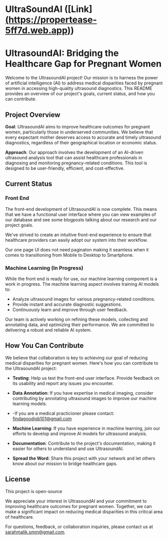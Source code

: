 # UltraSoundAI ([Link][(https://propertease-5ff7d.web.app)](https://main-communication-130427.framer.app/))

# UltrasoundAI: Bridging the Healthcare Gap for Pregnant Women

Welcome to the UltrasoundAI project! Our mission is to harness the power of artificial intelligence (AI) to address medical disparities faced by pregnant women in accessing high-quality ultrasound diagnostics. This README provides an overview of our project's goals, current status, and how you can contribute.

## Project Overview

**Goal**: UltrasoundAI aims to improve healthcare outcomes for pregnant women, particularly those in underserved communities. We believe that every expectant mother deserves access to accurate and timely ultrasound diagnostics, regardless of their geographical location or economic status.

**Approach**: Our approach involves the development of an AI-driven ultrasound analysis tool that can assist healthcare professionals in diagnosing and monitoring pregnancy-related conditions. This tool is designed to be user-friendly, efficient, and cost-effective.

## Current Status

### Front End

The front-end development of UltrasoundAI is now complete. This means that we have a functional user interface where you can view examples of our database and see some blogposts talking about our research and our project goals.


We've strived to create an intuitive front-end experience to ensure that healthcare providers can easily adopt our system into their workflow.

Our one page UI does not need paginaton making it seamless when it comes to transitioning from Mobile to Desktop to Smartphone.

### Machine Learning (In Progress)

While the front end is ready for use, our machine learning component is a work in progress. The machine learning aspect involves training AI models to:

- Analyze ultrasound images for various pregnancy-related conditions.
- Provide instant and accurate diagnostic suggestions.
- Continuously learn and improve through user feedback.

Our team is actively working on refining these models, collecting and annotating data, and optimizing their performance. We are committed to delivering a robust and reliable AI system.

## How You Can Contribute

We believe that collaboration is key to achieving our goal of reducing medical disparities for pregnant women. Here's how you can contribute to the UltrasoundAI project:

- **Testing**: Help us test the front-end user interface. Provide feedback on its usability and report any issues you encounter.

- **Data Annotation**: If you have expertise in medical imaging, consider contributing by annotating ultrasound images to improve our machine learning models.
- -If you are a medical practicioner please contact: findagoodjob101@gmail.com

- **Machine Learning**: If you have experience in machine learning, join our efforts to develop and improve AI models for ultrasound analysis.

- **Documentation**: Contribute to the project's documentation, making it easier for others to understand and use UltrasoundAI.

- **Spread the Word**: Share this project with your network and let others know about our mission to bridge healthcare gaps.

## License

This project is open-source 

We appreciate your interest in UltrasoundAI and your commitment to improving healthcare outcomes for pregnant women. Together, we can make a significant impact on reducing medical disparities in this critical area of healthcare.

For questions, feedback, or collaboration inquiries, please contact us at sarahmalik.smm@gmail.com.


